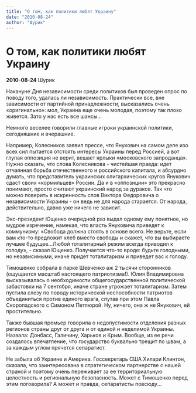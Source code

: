 ```yaml
---
title: "О том, как политики любят Украину"
date: "2010-08-24"
author: "Шурик"
---
```


# О том, как политики любят Украину

**2010-08-24** Шурик

Накануне Дня независимости среди политиков был проведен опрос по поводу того, удалась ли независимость. Практически все, вне зависимости от партийной принадлежности, высказались очень «оригинально»: мол, Украина еще очень молодая, поэтому так плохо живется. Зато у нас есть все шансы...

Немного веселее говорили главные игроки украинской политики, сегодняшние и вчерашние.

Например, Колесников заявил прессе, что Янукович на самом деле изо всех сил пытается отстоять интересы Украины перед Россией, а вот глупая оппозиция не верит, вешает ярлыки «московского запроданца». Нужно сказать, что слова Колесникова - чистейшая правда: идет отчаянная борьба отечественного и российского капитала, и абсурдно думать, что представитель украинских олигархических кругов Янукович сдаст своих «кормильцев» России. Да и в «оппозиции» это прекрасно понимают, просто считают украинский народ за дураков. Так что можно поверить в искренность слов Виктора Федоровича о независимости Украины - он ведь не для народа старается. От народа, действительно, давно уже ничего не зависит.

Экс-президент Ющенко очередной раз выдал одному ему понятное, но мудрое изречение, намекая, что власть Януковича приведет к коммунизму: «Свобода должна стоять в основе всего. Не верьте, если вам кто-то предложит хлеб вместо свободы и скажет, что вы выбираете лучшее будущее...Любой тоталитарный режим всегда приводил к голоду», - сказал Ющенко. Получается что-то вроде: будьте голодными, но независимыми, иначе придет тоталитаризм и приведет вас к голоду.

Тимошенко собрала в парке Шевченко аж 2 тысячи сторонников (ощущается масштаб настоящего патриотизма!). Юлия Владимировна высказывалась о необходимости общегосударственной политической забастовки на 7 сентября, иначе стране угрожает тоталитаризм. Затем пустила слезу по поводу исторической неспособности патриотов объединиться против единого врага, спутав при этом Павла Скоропадского с Симоном Петлюрой. Ну, ничего, она ж не Янукович, ей простительно.

Также бывшая премьер говорила о недопустимости отделения разных регионов страны друг от друга и от единой и неделимой Украины. Назвала: Донбасс, Галичину, Харьков и Крым. Вообще, из ее речи создалось впечатление, что государство буквально трещит по швам, а за каждым углом прячется сепаратист. 

Не забыла об Украине и Америка. Госсекретарь США Хилари Клинтон, сказала, что заинтересована в стратегическом партнерстве с нашей страной и поэтому очень переживает за ее территориальную целостность и региональную безопасность. Может с Тимошенко перед этим поговорила? А может и правда, сепаратисты повсюду...